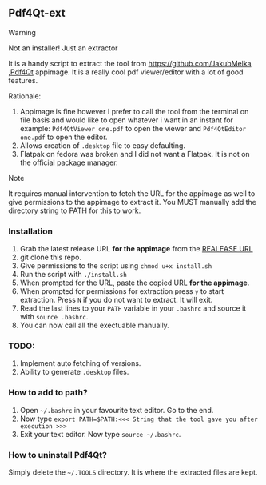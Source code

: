 ## Pdf4Qt-ext

> [!WARNING]
> Not an installer! Just an extractor

It is a handy script to extract the tool from https://github.com/JakubMelka ,[Pdf4Qt](https://github.com/JakubMelka/PDF4QT) appimage. It is a really cool pdf viewer/editor with a lot of good features.

Rationale:

1. Appimage is fine however I prefer to call the tool from the terminal on file basis and would like to open whatever i want in an instant for example: `Pdf4QtViewer one.pdf` to open the viewer and `Pdf4QtEditor one.pdf` to open the editor.
2. Allows creation of `.desktop` file to easy defaulting.
3. Flatpak on fedora was broken and I did not want a Flatpak. It is not on the official package manager.

> [!NOTE]
> It requires manual intervention to fetch the URL for the appimage as well to give permissions to the appimage to extract it.
> You MUST manually add the directory string to PATH for this to work. 


### Installation

1. Grab the latest release URL **for the appimage** from the [REALEASE URL](https://github.com/JakubMelka/PDF4QT/releases)
2. git clone this repo.
3. Give permissions to the script using `chmod u+x install.sh`
4. Run the script with `./install.sh`
5. When prompted for the URL, paste the copied URL **for the appimage**.
6. When prompted for permissions for extraction press `y` to start extraction. Press `N` if you do not want to extract. It will exit.
7. Read the last lines to your `PATH` variable in your `.bashrc` and source it with `source .bashrc`.
8. You can now call all the exectuable manually.

### TODO:

1. Implement auto fetching of versions.
2. Ability to generate `.desktop` files. 

### How to add to path?

1. Open `~/.bashrc` in your favourite text editor. Go to the end.
2. Now type `export PATH=$PATH:<<< String that the tool gave you after execution >>>`
3. Exit your text editor. Now type `source ~/.bashrc`.

### How to uninstall Pdf4Qt?

Simply delete the `~/.TOOLS` directory. It is where the extracted files are kept.